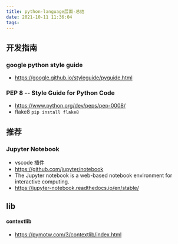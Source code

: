 ```yaml
---
title: python-language层面-总结
date: 2021-10-11 11:36:04
tags:
---
```

## 开发指南
### google python style guide
- https://google.github.io/styleguide/pyguide.html

### PEP 8 -- Style Guide for Python Code
- https://www.python.org/dev/peps/pep-0008/
- flake8 ```pip install flake8```

## 推荐
### Jupyter Notebook
- vscode 插件
- https://github.com/jupyter/notebook
- The Jupyter notebook is a web-based notebook environment for interactive computing.
- https://jupyter-notebook.readthedocs.io/en/stable/

## lib
#### contextlib
- https://pymotw.com/3/contextlib/index.html